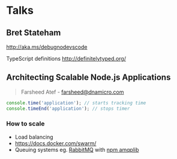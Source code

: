 # Talks

## Bret Stateham

http://aka.ms/debugnodevscode

TypeScript definitions http://definitelytyped.org/

## Architecting Scalable Node.js Applications
> Farsheed Atef - farsheed@dnamicro.com

```js
console.time('application'); // starts tracking time
console.timeEnd('application'); // stops timer
``` 

### How to scale
- Load balancing
- https://docs.docker.com/swarm/
- Queuing systems eg. [RabbitMQ](https://www.rabbitmq.com/) with [npm amqplib](http://www.squaremobius.net/amqp.node/)

